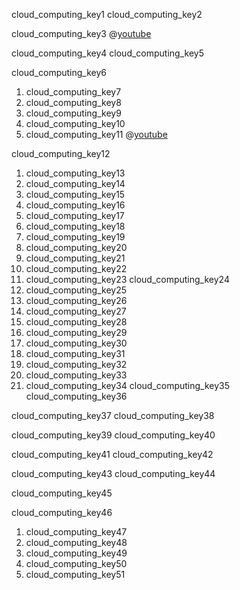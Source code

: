 cloud_computing_key1
cloud_computing_key2


cloud_computing_key3
@[youtube](2rcnB5GyEpo)

cloud_computing_key4
cloud_computing_key5


cloud_computing_key6
1. cloud_computing_key7
2. cloud_computing_key8
3. cloud_computing_key9
4. cloud_computing_key10
5. cloud_computing_key11
@[youtube](Pgwxxfoy2_Y)

cloud_computing_key12
1. cloud_computing_key13
2. cloud_computing_key14
3. cloud_computing_key15
4. cloud_computing_key16
5. cloud_computing_key17
6. cloud_computing_key18
7. cloud_computing_key19
8. cloud_computing_key20
9. cloud_computing_key21
10. cloud_computing_key22
11. cloud_computing_key23
cloud_computing_key24
1. cloud_computing_key25
2. cloud_computing_key26
3. cloud_computing_key27
4. cloud_computing_key28
5. cloud_computing_key29
6. cloud_computing_key30
7. cloud_computing_key31
8. cloud_computing_key32
9. cloud_computing_key33
10. cloud_computing_key34
cloud_computing_key35
cloud_computing_key36


cloud_computing_key37
cloud_computing_key38


cloud_computing_key39
cloud_computing_key40


cloud_computing_key41
cloud_computing_key42



cloud_computing_key43
cloud_computing_key44


cloud_computing_key45


cloud_computing_key46
1. cloud_computing_key47
2. cloud_computing_key48
3. cloud_computing_key49
4. cloud_computing_key50
5. cloud_computing_key51
